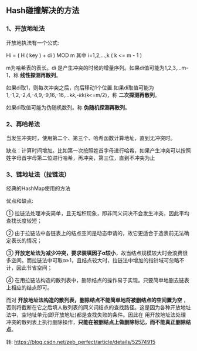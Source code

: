 ## Hash碰撞解决的方法

### 1、开放地址法

开放地执法有一个公式:

Hi = ( H ( key ) + di ) MOD m 其中 i=1,2,…,k ( k <= m - 1 )

m为哈希表的表长。di 是产生冲突的时候的增量序列。如果di值可能为1,2,3,…m-1，称 **线性探测再散列**。

如果di取1，则每次冲突之后，向后移动1个位置.如果di取值可能为1,-1,2,-2,4,-4,9,-9,16,-16,…k*k,-k*k(k<=m/2)，称 **二次探测再散列**。


如果di取值可能为伪随机数列。称 **伪随机探测再散列**。

### 2、再哈希法

当发生冲突时，使用第二个、第三个、哈希函数计算地址，直到无冲突时。

缺点：计算时间增加。比如第一次按照姓首字母进行哈希，如果产生冲突可以按照姓字母首字母第二位进行哈希，再冲突，第三位，直到不冲突为止

### 3、链地址法（拉链法）

经典的HashMap使用的方法

优点和缺点:

① 拉链法处理冲突简单，且无堆积现象，即非同义词决不会发生冲突，因此平均查找长度较短；

② 由于拉链法中各链表上的结点空间是动态申请的，故它更适合于造表前无法确定表长的情况；

③ **开放定址法为减少冲突，要求装填因子α较小**，故当结点规模较大时会浪费很多空间。而拉链法中可取α≥1，且结点较大时，拉链法中增加的指针域可忽略不计，因此节省空间；

④ 在用拉链法构造的散列表中，删除结点的操作易于实现。只要简单地删去链表上相应的结点即可。

而对 **开放地址法构造的散列表，删除结点不能简单地将被删结点的空间置为空** ，否则将截断在它之后填人散列表的同义词结点的查找路径。这是因为各种开放地址法中，空地址单元(即开放地址)都是查找失败的条件。因此在 用开放地址法处理冲突的散列表上执行删除操作，**只能在被删结点上做删除标记，而不能真正删除结点**。

转: <https://blog.csdn.net/zeb_perfect/article/details/52574915>
